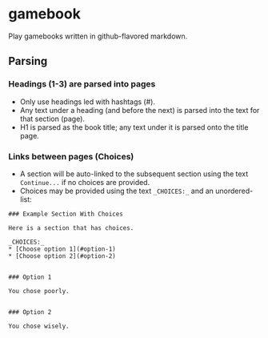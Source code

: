 # gamebook

 Play gamebooks written in github-flavored markdown.

## Parsing

### Headings (1-3) are parsed into pages

 * Only use headings led with hashtags (#).
 * Any text under a heading (and before the next) is parsed into the text for that section (page).
 * H1 is parsed as the book title; any text under it is parsed onto the title page.

### Links between pages (Choices)

 * A section will be auto-linked to the subsequent section using the text `Continue...` if no choices are provided.
 * Choices may be provided using the text `_CHOICES:_` and an unordered-list:
 ```
### Example Section With Choices

Here is a section that has choices.

_CHOICES:_
* [Choose option 1](#option-1)
* [Choose option 2](#option-2)


### Option 1

You chose poorly.


### Option 2

You chose wisely.

 ```
